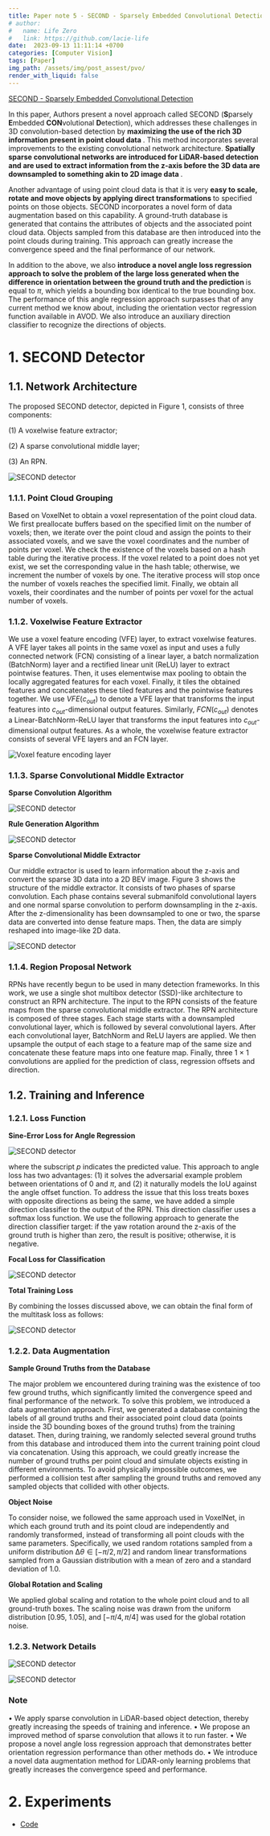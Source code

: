 ```yaml
---
title: Paper note 5 - SECOND - Sparsely Embedded Convolutional Detection
# author:
#   name: Life Zero
#   link: https://github.com/lacie-life
date:  2023-09-13 11:11:14 +0700
categories: [Computer Vision]
tags: [Paper]
img_path: /assets/img/post_assest/pvo/
render_with_liquid: false
---
```


[SECOND - Sparsely Embedded Convolutional Detection](https://www.mdpi.com/1424-8220/18/10/3337)

In this paper, Authors present a novel approach
called SECOND (<b>S</b>parsely <b>E</b>mbedded <b>CON</b>volutional <b>D</b>etection), which addresses these challenges
in 3D convolution-based detection by <b> maximizing the use of the rich 3D information present in
point cloud data </b>. This method incorporates several improvements to the existing convolutional
network architecture. <b> Spatially sparse convolutional networks are introduced for LiDAR-based
detection and are used to extract information from the z-axis before the 3D data are downsampled to
something akin to 2D image data </b>.

Another advantage of using point cloud data is that it is very <b> easy to scale, rotate and move
objects by applying direct transformations </b> to specified points on those objects. SECOND incorporates
a novel form of data augmentation based on this capability. A ground-truth database is generated
that contains the attributes of objects and the associated point cloud data. Objects sampled from this
database are then introduced into the point clouds during training. This approach can greatly increase
the convergence speed and the final performance of our network.

In addition to the above, we also <b> introduce a novel angle loss regression approach to solve the
problem of the large loss generated when the difference in orientation between the ground truth
and the prediction </b> is equal to $π$, which yields a bounding box identical to the true bounding box.
The performance of this angle regression approach surpasses that of any current method we know
about, including the orientation vector regression function available in AVOD. We also introduce
an auxiliary direction classifier to recognize the directions of objects.

# 1. SECOND Detector

## 1.1. Network Architecture

The proposed SECOND detector, depicted in Figure 1, consists of three components:

(1) A voxelwise feature extractor; 

(2) A sparse convolutional middle layer; 

(3) An RPN.

![SECOND detector](https://github.com/lacie-life/lacie-life.github.io/blob/main/assets/img/post_assest/paper-note-5-1.png?raw=true)

### 1.1.1. Point Cloud Grouping

Based on VoxelNet to obtain a voxel representation of the point cloud data. We first preallocate buffers based on the specified limit on the number of voxels;
then, we iterate over the point cloud and assign the points to their associated voxels, and we save the voxel coordinates and the number of points per voxel. We check the existence of the voxels based
on a hash table during the iterative process. If the voxel related to a point does not yet exist, we set
the corresponding value in the hash table; otherwise, we increment the number of voxels by one.
The iterative process will stop once the number of voxels reaches the specified limit. Finally, we obtain
all voxels, their coordinates and the number of points per voxel for the actual number of voxels. 

### 1.1.2. Voxelwise Feature Extractor

We use a voxel feature encoding (VFE) layer, to extract voxelwise features.
A VFE layer takes all points in the same voxel as input and uses a fully connected network (FCN)
consisting of a linear layer, a batch normalization (BatchNorm) layer and a rectified linear unit (ReLU)
layer to extract pointwise features. Then, it uses elementwise max pooling to obtain the locally
aggregated features for each voxel. Finally, it tiles the obtained features and concatenates these
tiled features and the pointwise features together. We use $VFE(c_{out})$ to denote a VFE layer that
transforms the input features into $c_{out}$-dimensional output features. Similarly, $FCN(c_{out})$ denotes
a Linear-BatchNorm-ReLU layer that transforms the input features into $c_{out}$-dimensional output
features. As a whole, the voxelwise feature extractor consists of several VFE layers and an FCN layer.

![Voxel feature encoding layer](https://github.com/lacie-life/lacie-life.github.io/blob/main/assets/img/post_assest/paper-note-4-2.png?raw=true)

### 1.1.3. Sparse Convolutional Middle Extractor

<b> Sparse Convolution Algorithm </b>

![SECOND detector](https://github.com/lacie-life/lacie-life.github.io/blob/main/assets/img/post_assest/paper-note-5-2.png?raw=true)


<b> Rule Generation Algorithm </b>

![SECOND detector](https://github.com/lacie-life/lacie-life.github.io/blob/main/assets/img/post_assest/paper-note-5-3.png?raw=true)


<b> Sparse Convolutional Middle Extractor </b>

Our middle extractor is used to learn information about the z-axis and convert the sparse 3D
data into a 2D BEV image. Figure 3 shows the structure of the middle extractor. It consists of two
phases of sparse convolution. Each phase contains several submanifold convolutional layers and one
normal sparse convolution to perform downsampling in the z-axis. After the z-dimensionality has been
downsampled to one or two, the sparse data are converted into dense feature maps. Then, the data are
simply reshaped into image-like 2D data.

![SECOND detector](https://github.com/lacie-life/lacie-life.github.io/blob/main/assets/img/post_assest/paper-note-5-4.png?raw=true)

### 1.1.4. Region Proposal Network

RPNs have recently begun to be used in many detection frameworks. In this work, we use
a single shot multibox detector (SSD)-like architecture to construct an RPN architecture. The input
to the RPN consists of the feature maps from the sparse convolutional middle extractor. The RPN
architecture is composed of three stages. Each stage starts with a downsampled convolutional layer,
which is followed by several convolutional layers. After each convolutional layer, BatchNorm and
ReLU layers are applied. We then upsample the output of each stage to a feature map of the same size
and concatenate these feature maps into one feature map. Finally, three 1 × 1 convolutions are applied
for the prediction of class, regression offsets and direction.

## 1.2. Training and Inference

### 1.2.1. Loss Function

<b> Sine-Error Loss for Angle Regression </b>

![SECOND detector](https://github.com/lacie-life/lacie-life.github.io/blob/main/assets/img/post_assest/paper-note-5-5.png?raw=true)

where the subscript $p$ indicates the predicted value. This approach to angle loss has two advantages:
(1) it solves the adversarial example problem between orientations of 0 and $π$, and (2) it naturally
models the IoU against the angle offset function. To address the issue that this loss treats boxes with
opposite directions as being the same, we have added a simple direction classifier to the output of the
RPN. This direction classifier uses a softmax loss function. We use the following approach to generate
the direction classifier target: if the yaw rotation around the z-axis of the ground truth is higher than
zero, the result is positive; otherwise, it is negative.

<b> Focal Loss for Classification </b>

![SECOND detector](https://github.com/lacie-life/lacie-life.github.io/blob/main/assets/img/post_assest/paper-note-5-6.png?raw=true)

<b> Total Training Loss </b>

By combining the losses discussed above, we can obtain the final form of the multitask loss
as follows:

![SECOND detector](https://github.com/lacie-life/lacie-life.github.io/blob/main/assets/img/post_assest/paper-note-5-7.png?raw=true)

### 1.2.2. Data Augmentation


<b> Sample Ground Truths from the Database </b>

The major problem we encountered during training was the existence of too few ground truths,
which significantly limited the convergence speed and final performance of the network. To solve this
problem, we introduced a data augmentation approach. First, we generated a database containing
the labels of all ground truths and their associated point cloud data (points inside the 3D bounding
boxes of the ground truths) from the training dataset. Then, during training, we randomly selected
several ground truths from this database and introduced them into the current training point cloud
via concatenation. Using this approach, we could greatly increase the number of ground truths per
point cloud and simulate objects existing in different environments. To avoid physically impossible
outcomes, we performed a collision test after sampling the ground truths and removed any sampled
objects that collided with other objects.


<b> Object Noise </b>

To consider noise, we followed the same approach used in VoxelNet, in which each ground
truth and its point cloud are independently and randomly transformed, instead of transforming
all point clouds with the same parameters. Specifically, we used random rotations sampled from
a uniform distribution $∆θ ∈ [−π/2, π/2]$ and random linear transformations sampled from a Gaussian
distribution with a mean of zero and a standard deviation of 1.0.

<b> Global Rotation and Scaling </b>

We applied global scaling and rotation to the whole point cloud and to all ground-truth boxes.
The scaling noise was drawn from the uniform distribution [0.95, 1.05], and $[−π/4, π/4]$ was used for
the global rotation noise.

### 1.2.3. Network Details

![SECOND detector](https://github.com/lacie-life/lacie-life.github.io/blob/main/assets/img/post_assest/paper-note-5-9.png?raw=true)

![SECOND detector](https://github.com/lacie-life/lacie-life.github.io/blob/main/assets/img/post_assest/paper-note-5-8.png?raw=true)


### Note

• We apply sparse convolution in LiDAR-based object detection, thereby greatly increasing the
speeds of training and inference.
• We propose an improved method of sparse convolution that allows it to run faster.
• We propose a novel angle loss regression approach that demonstrates better orientation regression
performance than other methods do.
• We introduce a novel data augmentation method for LiDAR-only learning problems that greatly
increases the convergence speed and performance.

# 2. Experiments

- [Code](https://github.com/traveller59/second.pytorch)





























